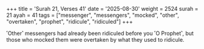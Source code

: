 +++
title = 'Surah 21, Verses 41'
date = '2025-08-30'
weight = 2524
surah = 21
ayah = 41
tags = ["messenger", "messengers", "mocked", "other", "overtaken", "prophet", "ridicule", "ridiculed"]
+++

˹Other˺ messengers had already been ridiculed before you ˹O Prophet˺, but those who mocked them were overtaken by what they used to ridicule.